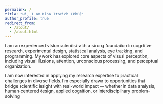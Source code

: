 ```yaml
---
permalink: /
title: "Hi, I am Dina Itovich (PhD)"
author_profile: true
redirect_from: 
  - /about/
  - /about.html
---
```

I am an experienced vision scientist with a strong foundation in cognitive research, experimental design, statistical analysis, eye tracking, and programming. My work has explored core aspects of visual perception, including visual illusions, attention, unconscious processing, and perceptual organization.

I am now interested in applying my research expertise to practical challenges in diverse fields. I’m especially drawn to opportunities that bridge scientific insight with real-world impact — whether in data analysis, human-centered design, applied cognition, or interdisciplinary problem-solving.
